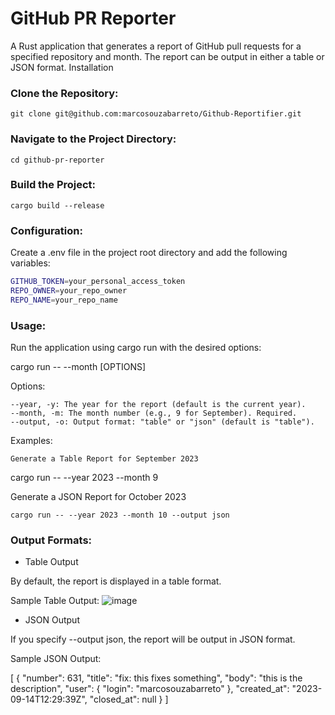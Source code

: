 # GitHub PR Reporter

A Rust application that generates a report of GitHub pull requests for a specified repository and month. The report can be output in either a table or JSON format.
Installation

### Clone the Repository:

`git clone git@github.com:marcosouzabarreto/Github-Reportifier.git`

### Navigate to the Project Directory:

`cd github-pr-reporter`

### Build the Project:

`cargo build --release`

### Configuration:

Create a .env file in the project root directory and add the following variables:

```sh
GITHUB_TOKEN=your_personal_access_token
REPO_OWNER=your_repo_owner
REPO_NAME=your_repo_name
```

### Usage:

Run the application using cargo run with the desired options:

cargo run -- --month <MONTH> [OPTIONS]

Options:

    --year, -y: The year for the report (default is the current year).
    --month, -m: The month number (e.g., 9 for September). Required.
    --output, -o: Output format: "table" or "json" (default is "table").

Examples:

    Generate a Table Report for September 2023

cargo run -- --year 2023 --month 9

Generate a JSON Report for October 2023

    cargo run -- --year 2023 --month 10 --output json

### Output Formats:
- Table Output

By default, the report is displayed in a table format.

Sample Table Output:
![image](https://github.com/user-attachments/assets/858b71db-8f01-4209-a376-4597c1cc6530)

- JSON Output

If you specify --output json, the report will be output in JSON format.

Sample JSON Output:

[
  {
    "number": 631,
    "title": "fix: this fixes something",
    "body": "this is the description",
    "user": {
      "login": "marcosouzabarreto"
    },
    "created_at": "2023-09-14T12:29:39Z",
    "closed_at": null
  }
]
